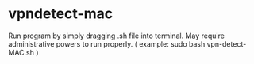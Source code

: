 # vpndetect-mac
Run program by simply dragging .sh file into terminal. May require administrative powers to run properly. 
( example: sudo bash vpn-detect-MAC.sh )
